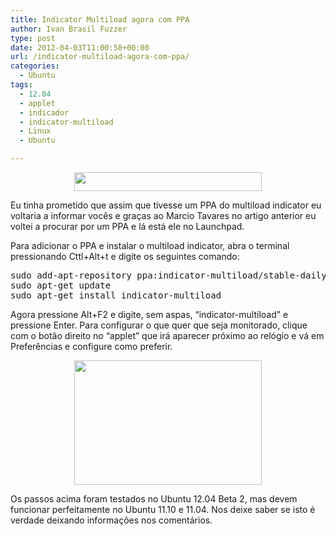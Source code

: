 ```yaml
---
title: Indicator Multiload agora com PPA
author: Ivan Brasil Fuzzer
type: post
date: 2012-04-03T11:00:58+00:00
url: /indicator-multiload-agora-com-ppa/
categories:
  - Ubuntu
tags:
  - 12.04
  - applet
  - indicador
  - indicator-multiload
  - Linux
  - Ubuntu

---
```

<p style="text-align: center;">
  <a href="http://www.ubuntero.com.br/wp-content/uploads/2012/04/Captura-de-tela-de-2012-04-02-231746.png"><img class="alignnone size-medium wp-image-3430" title="Captura de tela de 2012-04-02 23:17:46" src="http://www.ubuntero.com.br/wp-content/uploads/2012/04/Captura-de-tela-de-2012-04-02-231746-300x30.png" alt="" width="300" height="30" /></a>
</p>

Eu tinha prometido que assim que tivesse um PPA do multiload indicator eu voltaria a informar vocês e graças ao Marcio Tavares no artigo anterior eu voltei a procurar por um PPA e lá está ele no Launchpad.

Para adicionar o PPA e instalar o multiload indicator, abra o terminal pressionando Cttl+Alt+t e digite os seguintes comando:

<pre class="brush:shell">sudo add-apt-repository ppa:indicator-multiload/stable-daily
sudo apt-get update
sudo apt-get install indicator-multiload</pre>

Agora pressione Alt+F2 e digite, sem aspas, &#8220;indicator-multiload&#8221; e pressione Enter. Para configurar o que quer que seja monitorado, clique com o botão direito no &#8220;applet&#8221; que irá aparecer próximo ao relógio e vá em Preferências e configure como preferir.

<p style="text-align: center;">
  <a href="http://www.ubuntero.com.br/wp-content/uploads/2012/04/Captura-de-tela-de-2012-04-02-232246.png"><img class="alignnone size-medium wp-image-3431" title="Captura de tela de 2012-04-02 23:22:46" src="http://www.ubuntero.com.br/wp-content/uploads/2012/04/Captura-de-tela-de-2012-04-02-232246-300x199.png" alt="" width="300" height="199" /></a>
</p>

Os passos acima foram testados no Ubuntu 12.04 Beta 2, mas devem funcionar perfeitamente no Ubuntu 11.10 e 11.04. Nos deixe saber se isto é verdade deixando informações nos comentários.